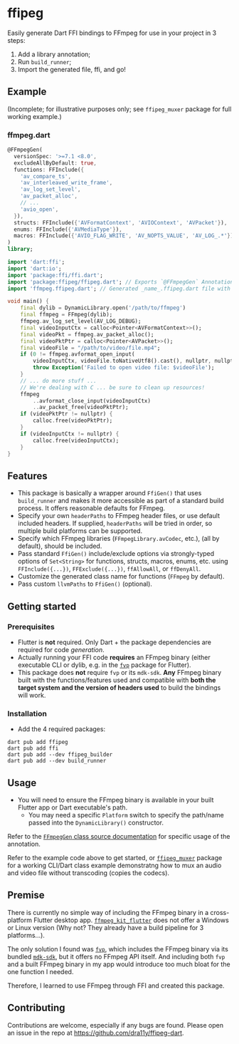 # ffipeg

Easily generate Dart FFI bindings to FFmpeg for use in your project in 3 steps:
1. Add a library annotation;
2. Run `build_runner`;
3. Import the generated file, ffi, and go!

## Example

(Incomplete; for illustrative purposes only; see `ffipeg_muxer` package for full working example.)

### ffmpeg.dart
```dart
@FFmpegGen(
  versionSpec: '>=7.1 <8.0',
  excludeAllByDefault: true,
  functions: FFInclude({
    'av_compare_ts',
    'av_interleaved_write_frame',
    'av_log_set_level',
    'av_packet_alloc',
    // ...
    'avio_open',
  }),
  structs: FFInclude({'AVFormatContext', 'AVIOContext', 'AVPacket'}),
  enums: FFInclude({'AVMediaType'}),
  macros: FFInclude({'AVIO_FLAG_WRITE', 'AV_NOPTS_VALUE', 'AV_LOG_.*'}),
)
library;

import 'dart:ffi';
import 'dart:io';
import 'package:ffi/ffi.dart';
import 'package:ffipeg/ffipeg.dart'; // Exports `@FFmpegGen` Annotation
import 'ffmpeg.ffipeg.dart'; // Generated _name_.ffipeg.dart file with FFI bindings

void main() {
    final dylib = DynamicLibrary.open('/path/to/ffmpeg')
    final ffmpeg = FFmpeg(dylib);
    ffmpeg.av_log_set_level(AV_LOG_DEBUG);
    final videoInputCtx = calloc<Pointer<AVFormatContext>>();
    final videoPkt = ffmpeg.av_packet_alloc();
    final videoPktPtr = calloc<Pointer<AVPacket>>();
    final videoFile = "/path/to/video/file.mp4";
    if (0 != ffmpeg.avformat_open_input(
        videoInputCtx, videoFile.toNativeUtf8().cast(), nullptr, nullptr)) {
        throw Exception('Failed to open video file: $videoFile');
    }
    // ... do more stuff ...
    // We're dealing with C ... be sure to clean up resources!
    ffmpeg
        ..avformat_close_input(videoInputCtx)
        ..av_packet_free(videoPktPtr);
    if (videoPktPtr != nullptr) {
        calloc.free(videoPktPtr);
    }
    if (videoInputCtx != nullptr) {
        calloc.free(videoInputCtx);
    }
}

```

## Features

- This package is basically a wrapper around `FfiGen()` that uses `build_runner` and makes it more accessible as part of a standard build process. It offers reasonable defaults for FFmpeg.
- Specify your own `headerPaths` to FFmpeg header files, or use default included headers. If supplied, `headerPaths` will be tried in order, so multiple build platforms can be supported.
- Specify which FFmpeg libraries (`FFmpegLibrary.avCodec`, etc.), (all by default), should be included.
- Pass standard `FfiGen()` include/exclude options via strongly-typed options of `Set<String>` for functions, structs, macros, enums, etc. using `FFInclude({...})`, `FFExclude({...})`, `ffAllowAll`, or `ffDenyAll`.
- Customize the generated class name for functions (`FFmpeg` by default).
- Pass custom `llvmPaths` to `FfiGen()` (optional).

## Getting started

### Prerequisites

- Flutter is **not** required. Only Dart + the package dependencies are required for code _generation_.
- Actually running your FFI code **requires** an FFmpeg binary (either executable CLI or dylib, e.g. in the [`fvp`](https://pub.dev/packages/fvp) package for Flutter).
- This package does **not** require `fvp` or its `mdk-sdk`. __Any__ FFmpeg binary built with the functions/features used and compatible with **both the target system and the version of headers used** to build the bindings will work.

### Installation

- Add the 4 required packages:
```
dart pub add ffipeg
dart pub add ffi
dart pub add --dev ffipeg_builder
dart pub add --dev build_runner
```

## Usage

- You will need to ensure the FFmpeg binary is available in your built Flutter app or Dart executable's path.
    - You may need a specific `Platform` switch to specify the path/name passed into the `DynamicLibrary()` constructor.

Refer to the [`FFmpegGen` class source documentation](https://github.com/dra11y/ffipeg-dart/blob/main/packages/ffipeg/lib/src/ffmpeg_gen.dart) for specific usage of the annotation.

Refer to the example code above to get started, or [`ffipeg_muxer`](https://pub.dev/packages/ffipeg_muxer) package for a working CLI/Dart class example demonstratng how to mux an audio and video file without transcoding (copies the codecs).

## Premise

There is currently no simple way of including the FFmpeg binary in a cross-platform Flutter desktop app. [`ffmpeg_kit_flutter`](https://pub.dev/packages/ffmpeg_kit_flutter) does not offer a Windows or Linux version (Why not? They already have a build pipeline for 3 platforms...).

The only solution I found was [`fvp`](https://pub.dev/packages/fvp), which includes the FFmpeg binary via its bundled [`mdk-sdk`](https://github.com/wang-bin/mdk-sdk), but it offers no FFmpeg API itself. And including both `fvp` and a built FFmpeg binary in my app would introduce too much bloat for the one function I needed.

Therefore, I learned to use FFmpeg through FFI and created this package.

## Contributing

Contributions are welcome, especially if any bugs are found. Please open an issue in the repo at https://github.com/dra11y/ffipeg-dart.
